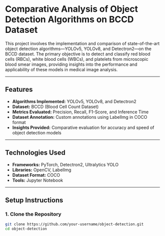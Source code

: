 # **Comparative Analysis of Object Detection Algorithms on BCCD Dataset**

This project involves the implementation and comparison of state-of-the-art object detection algorithms—YOLOv5, YOLOv8, and Detectron2—on the BCCD dataset. The primary objective is to detect and classify red blood cells (RBCs), white blood cells (WBCs), and platelets from microscopic blood smear images, providing insights into the performance and applicability of these models in medical image analysis.

---

## **Features**

- **Algorithms Implemented:** YOLOv5, YOLOv8, and Detectron2
- **Dataset:** BCCD (Blood Cell Count Dataset)
- **Metrics Evaluated:** Precision, Recall, F1-Score, and Inference Time
- **Dataset Annotation:** Custom annotations using LabelImg in COCO format
- **Insights Provided:** Comparative evaluation for accuracy and speed of object detection models

---

## **Technologies Used**

- **Frameworks:** PyTorch, Detectron2, Ultralytics YOLO
- **Libraries:** OpenCV, LabelImg
- **Dataset Format:** COCO
- **Tools:** Jupyter Notebook

---

## **Setup Instructions**

### **1. Clone the Repository**

```bash
git clone https://github.com/your-username/object-detection.git
cd object-detection
```
